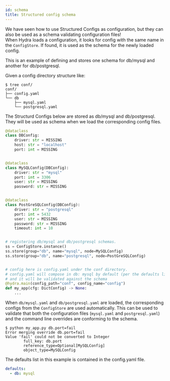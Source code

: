 ```yaml
---
id: schema
title: Structured config schema
---
```

We have seen how to use Structured Configs as configuration, but they can also be used as a schema validating configuration files!  
When Hydra loads a configuration, it looks for config with the same name in the `ConfigStore`.
If found, it is used as the schema for the newly loaded config.

This is an example of defining and stores one schema for db/mysql and another for db/postgresql.

Given a config directory structure like:
```text
$ tree conf/
conf/
├── config.yaml
└── db
    ├── mysql.yaml
    └── postgresql.yaml
```

The Structurd Configs below are stored as db/mysql and db/postgresql. They will be used as schema
when we load the corresponding config files.

```python title="my_app.py"
@dataclass
class DBConfig:
    driver: str = MISSING
    host: str = "localhost"
    port: int = MISSING


@dataclass
class MySQLConfig(DBConfig):
    driver: str = "mysql"
    port: int = 3306
    user: str = MISSING
    password: str = MISSING


@dataclass
class PostGreSQLConfig(DBConfig):
    driver: str = "postgresql"
    port: int = 5432
    user: str = MISSING
    password: str = MISSING
    timeout: int = 10


# registering db/mysql and db/postgresql schemas.
ss = ConfigStore.instance()
ss.store(group="db", name="mysql", node=MySQLConfig)
ss.store(group="db", name="postgresql", node=PostGreSQLConfig)


# config here is config.yaml under the conf directory.
# config.yaml will compose in db: mysql by default (per the defaults list),
# and it will be validated against the schema
@hydra.main(config_path="conf", config_name="config")
def my_app(cfg: DictConfig) -> None:
    ...
```


When `db/mysql.yaml` and `db/postgresql.yaml` are loaded, the corresponding configs from the `ConfigStore` are used automatically.
This can be used to validate that both the configuration files (`mysql.yaml` and `postgresql.yaml`) and the command line overrides are conforming to the schema. 

```
$ python my_app.py db.port=fail
Error merging override db.port=fail
Value 'fail' could not be converted to Integer
        full_key: db.port
        reference_type=Optional[MySQLConfig]
        object_type=MySQLConfig
```

The defaults list in this example is contained in the config.yaml file.
```yaml title="config.yaml"
defaults:
  - db: mysql
```
